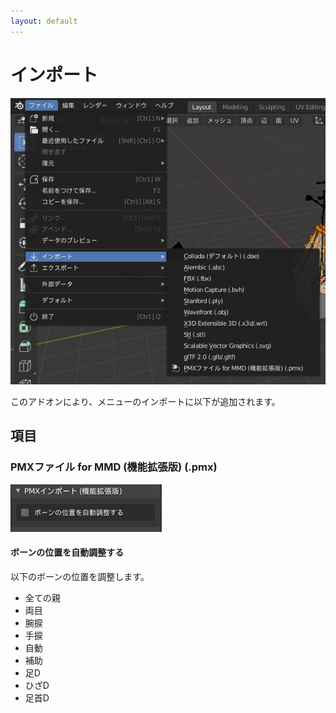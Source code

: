 ```yaml
---
layout: default
---
```

# インポート
![インポートメニュー](/assets/image/features/UI_manual_import.png)

このアドオンにより、メニューのインポートに以下が追加されます。

## 項目

### PMXファイル for MMD (機能拡張版) (.pmx)
![インポートパラメータ](/assets/image/features/UI_manual_importer_parameters.png)

#### ボーンの位置を自動調整する
以下のボーンの位置を調整します。

* 全ての親
* 両目
* 腕捩
* 手捩
* 自動
* 補助
* 足D
* ひざD
* 足首D
